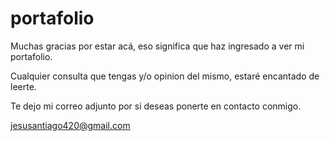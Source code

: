 # portafolio

Muchas gracias por estar acá, eso significa que haz ingresado a ver mi portafolio. 

Cualquier consulta que tengas  y/o opinion del mismo, estaré encantado de leerte.

Te dejo mi correo  adjunto por si deseas ponerte en contacto conmigo.

jesusantiago420@gmail.com
